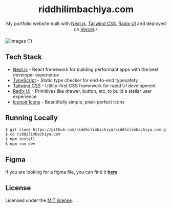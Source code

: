 <h1 align="center">
riddhilimbachiya.com
</h1>
<p align="center">
  My portfolio website built with <a href="https://nextjs.org" target="_blank">Next.js</a>, <a href="https://tailwindcss.com" target="_blank">Tailwind CSS</a>, <a href="https://www.radix-ui.com" target="_blank">Radix UI</a> and deployed on <a href="https://www.netlify.com/" target="_blank">Vercel</a>.⚡
</p>

![Images (1)](https://github.com/user-attachments/assets/c24f6956-2e3a-4605-9115-f90f3ceefc09)

## Tech Stack

- [Next.js](https://nextjs.org) - React framework for building performant apps with the best developer experience
- [TypeScript](https://typescriptlang.org) - Static type checker for end-to-end typesafety
- [Tailwind CSS](https://tailwindcss.com) - Utility-first CSS framework for rapid UI development
- [Radix UI](https://www.radix-ui.com/) - Primitives like drawer, button, etc. to build a stellar user experience
- [Iconoir Icons](https://iconoir.com/) - Beautifully simple, pixel-perfect icons

## Running Locally

```bash
$ git clone https://github.com/riddhilimbachiya/riddhilimbachiya.com.git
$ cd riddilimbachiya.com
$ npm install
$ npm run dev
```

## Figma

If you are looking for a figma file, you can find it **[here](https://www.figma.com/community/file/1458512251907556084)**.

## License

Licensed under the [MIT license](https://github.com/riddhilimbachiya/riddhilimbachiya.com/blob/main/LICENSE).
